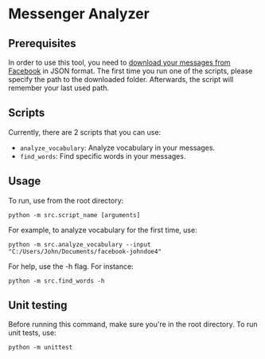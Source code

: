 # Messenger Analyzer

## Prerequisites
In order to use this tool, you need to [download your messages from Facebook](https://www.zapptales.com/en/download-facebook-messenger-chat-history-how-to/#:~:text=Open%20your%20Facebook%20account%20and,information%E2%80%A6%E2%80%9C%20(4).&text=On%20this%20page%20you%20can,want%20to%20download%20from%20Facebook.) in JSON format. The first time you run one of the scripts, please specify the path to the downloaded folder. Afterwards, the script will remember your last used path.

## Scripts
Currently, there are 2 scripts that you can use:
- `analyze_vocabulary`: Analyze vocabulary in your messages.
- `find_words`: Find specific words in your messages.

## Usage

To run, use from the root directory:
```
python -m src.script_name [arguments]
```

For example, to analyze vocabulary for the first time, use:
```
python -m src.analyze_vocabulary --input "C:/Users/John/Documents/facebook-johndoe4"
```

For help, use the -h flag. For instance:
```
python -m src.find_words -h
```

## Unit testing
Before running this command, make sure you're in the root directory. To run unit tests, use:
```
python -m unittest
```